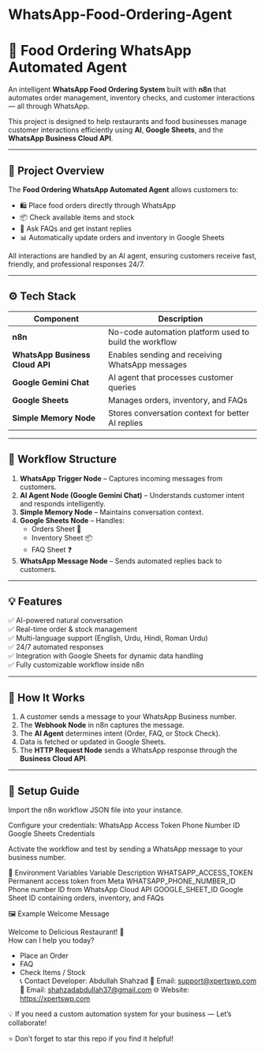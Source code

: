 # WhatsApp-Food-Ordering-Agent

# 🍴 Food Ordering WhatsApp Automated Agent  

An intelligent **WhatsApp Food Ordering System** built with **n8n** that automates order management, inventory checks, and customer interactions — all through WhatsApp.  

This project is designed to help restaurants and food businesses manage customer interactions efficiently using **AI**, **Google Sheets**, and the **WhatsApp Business Cloud API**.  

---

## 🚀 Project Overview  

The **Food Ordering WhatsApp Automated Agent** allows customers to:  
- 🛍️ Place food orders directly through WhatsApp  
- 📦 Check available items and stock  
- 💬 Ask FAQs and get instant replies  
- 📊 Automatically update orders and inventory in Google Sheets  

All interactions are handled by an AI agent, ensuring customers receive fast, friendly, and professional responses 24/7.  

---

## ⚙️ Tech Stack  

| Component | Description |
|------------|-------------|
| **n8n** | No-code automation platform used to build the workflow |
| **WhatsApp Business Cloud API** | Enables sending and receiving WhatsApp messages |
| **Google Gemini Chat** | AI agent that processes customer queries |
| **Google Sheets** | Manages orders, inventory, and FAQs |
| **Simple Memory Node** | Stores conversation context for better AI replies |

---

## 🧩 Workflow Structure  

1. **WhatsApp Trigger Node** – Captures incoming messages from customers.  
2. **AI Agent Node (Google Gemini Chat)** – Understands customer intent and responds intelligently.  
3. **Simple Memory Node** – Maintains conversation context.  
4. **Google Sheets Node** – Handles:  
   - Orders Sheet 🧾  
   - Inventory Sheet 📦  
   - FAQ Sheet ❓  
5. **WhatsApp Message Node** – Sends automated replies back to customers.  

---

## 💡 Features  

✅ AI-powered natural conversation  
✅ Real-time order & stock management  
✅ Multi-language support (English, Urdu, Hindi, Roman Urdu)  
✅ 24/7 automated responses  
✅ Integration with Google Sheets for dynamic data handling  
✅ Fully customizable workflow inside n8n  

---

## 🧠 How It Works  

1. A customer sends a message to your WhatsApp Business number.  
2. The **Webhook Node** in n8n captures the message.  
3. The **AI Agent** determines intent (Order, FAQ, or Stock Check).  
4. Data is fetched or updated in Google Sheets.  
5. The **HTTP Request Node** sends a WhatsApp response through the **Business Cloud API**.  

---

## 🧰 Setup Guide  

Import the n8n workflow JSON file into your instance.

Configure your credentials:
WhatsApp Access Token
Phone Number ID
Google Sheets Credentials

Activate the workflow and test by sending a WhatsApp message to your business number.

🔐 Environment Variables
Variable	Description
WHATSAPP_ACCESS_TOKEN	Permanent access token from Meta
WHATSAPP_PHONE_NUMBER_ID	Phone number ID from WhatsApp Cloud API
GOOGLE_SHEET_ID	Google Sheet ID containing orders, inventory, and FAQs

🖼️ Example Welcome Message

Welcome to Delicious Restaurant! 🍴  
How can I help you today?  
- Place an Order  
- FAQ  
- Check Items / Stock  
📞 Contact
Developer: Abdullah Shahzad
📧 Email: support@xpertswp.com
📧 Email: shahzadabdullah37@gmail.com
🌐 Website: https://xpertswp.com

💡 If you need a custom automation system for your business — Let’s collaborate!

⭐ Don’t forget to star this repo if you find it helpful!

